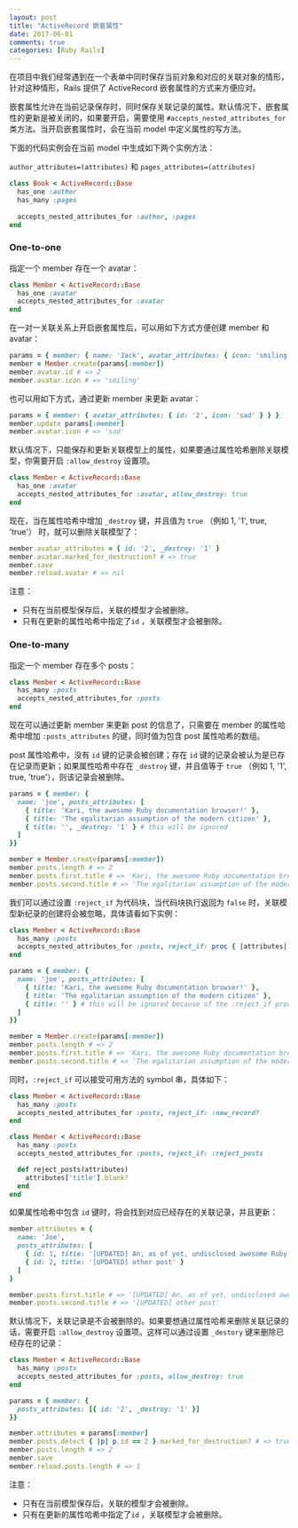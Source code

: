 ```yaml
---
layout: post
title: "ActiveRecord 嵌套属性"
date: 2017-06-01
comments: true
categories: [Ruby Rails]
---
```


在项目中我们经常遇到在一个表单中同时保存当前对象和对应的关联对象的情形，针对这种情形，Rails 提供了 ActiveRecord 嵌套属性的方式来方便应对。

嵌套属性允许在当前记录保存时，同时保存关联记录的属性。默认情况下，嵌套属性的更新是被关闭的，如果要开启，需要使用 `#accepts_nested_attributes_for` 类方法。当开启嵌套属性时，会在当前 model 中定义属性的写方法。

下面的代码实例会在当前 model 中生成如下两个实例方法：

`author_attributes=(attributes)` 和 `pages_attributes=(attributes)`

```ruby
class Book < ActiveRecord::Base
  has_one :author
  has_many :pages
    
  accepts_nested_attributes_for :author, :pages
end
```

### One-to-one

指定一个 member 存在一个 avatar：

```ruby
class Member < ActiveRecord::Base
  has_one :avatar
  accepts_nested_attributes_for :avatar
end
```

在一对一关联关系上开启嵌套属性后，可以用如下方式方便创建 member 和 avatar：

```ruby
params = { member: { name: 'Jack', avatar_attributes: { icon: 'smiling' } } }
member = Member.create(params[:member])
member.avatar.id # => 2
member.avatar.icon # => 'smiling'
```

也可以用如下方式，通过更新 member 来更新 avatar：

```ruby
params = { member: { avatar_attributes: { id: '2', icon: 'sad' } } }
member.update params[:member]
member.avatar.icon # => 'sad'
```

默认情况下，只能保存和更新关联模型上的属性，如果要通过属性哈希删除关联模型，你需要开启 `:allow_destroy` 设置项。

```ruby
class Member < ActiveRecord::Base
  has_one :avatar
  accepts_nested_attributes_for :avatar, allow_destroy: true
end
```

现在，当在属性哈希中增加 `_destroy` 键，并且值为 `true` （例如 1, '1', true, 'true'） 时，就可以删除关联模型了：

```ruby
member.avatar_attributes = { id: '2', _destroy: '1' }
member.avatar.marked_for_destruction? # => true
member.save
member.reload.avatar # => nil
```

注意：

- 只有在当前模型保存后，关联的模型才会被删除。
- 只有在更新的属性哈希中指定了`id` ，关联模型才会被删除。

### One-to-many

指定一个 member 存在多个 posts：

```ruby
class Member < ActiveRecord::Base
  has_many :posts
  accepts_nested_attributes_for :posts
end
```

现在可以通过更新 member 来更新 post 的信息了，只需要在 member 的属性哈希中增加 `:posts_attributes` 的键，同时值为包含 post 属性哈希的数组。

post 属性哈希中，没有 `id` 键的记录会被创建；存在 `id` 键的记录会被认为是已存在记录而更新；如果属性哈希中存在 `_destroy` 键，并且值等于 `true` （例如 1, '1', true, 'true'），则该记录会被删除。

```ruby
params = { member: {
  name: 'joe', posts_attributes: [
    { title: 'Kari, the awesome Ruby documentation browser!' },
    { title: 'The egalitarian assumption of the modern citizen' },
    { title: '', _destroy: '1' } # this will be ignored
  ]
}}

member = Member.create(params[:member])
member.posts.length # => 2
member.posts.first.title # => 'Kari, the awesome Ruby documentation browser!'
member.posts.second.title # => 'The egalitarian assumption of the modern citizen'
```

我们可以通过设置 `:reject_if` 为代码块，当代码块执行返回为 `false` 时，关联模型新纪录的创建将会被忽略，具体请看如下实例：

```ruby
class Member < ActiveRecord::Base
  has_many :posts
  accepts_nested_attributes_for :posts, reject_if: proc { |attributes| attributes['title'].blank? }
end

params = { member: {
  name: 'joe', posts_attributes: [
    { title: 'Kari, the awesome Ruby documentation browser!' },
    { title: 'The egalitarian assumption of the modern citizen' },
    { title: '' } # this will be ignored because of the :reject_if proc
  ]
}}

member = Member.create(params[:member])
member.posts.length # => 2
member.posts.first.title # => 'Kari, the awesome Ruby documentation browser!'
member.posts.second.title # => 'The egalitarian assumption of the modern citizen'
```

同时，`:reject_if` 可以接受可用方法的 symbol 串，具体如下：

```ruby
class Member < ActiveRecord::Base
  has_many :posts
  accepts_nested_attributes_for :posts, reject_if: :new_record?
end

class Member < ActiveRecord::Base
  has_many :posts
  accepts_nested_attributes_for :posts, reject_if: :reject_posts

  def reject_posts(attributes)
    attributes['title'].blank?
  end
end
```

如果属性哈希中包含 `id` 键时，将会找到对应已经存在的关联记录，并且更新：

```ruby
member.attributes = {
  name: 'Joe',
  posts_attributes: [
    { id: 1, title: '[UPDATED] An, as of yet, undisclosed awesome Ruby documentation browser!' },
    { id: 2, title: '[UPDATED] other post' }
  ]
}

member.posts.first.title # => '[UPDATED] An, as of yet, undisclosed awesome Ruby documentation browser!'
member.posts.second.title # => '[UPDATED] other post'
```

默认情况下，关联记录是不会被删除的。如果要想通过属性哈希来删除关联记录的话，需要开启 `:allow_destroy` 设置项。这样可以通过设置 `_destory` 键来删除已经存在的记录：

```ruby
class Member < ActiveRecord::Base
  has_many :posts
  accepts_nested_attributes_for :posts, allow_destroy: true
end

params = { member: {
  posts_attributes: [{ id: '2', _destroy: '1' }]
}}

member.attributes = params[:member]
member.posts.detect { |p| p.id == 2 }.marked_for_destruction? # => true
member.posts.length # => 2
member.save
member.reload.posts.length # => 1
```

注意：

- 只有在当前模型保存后，关联的模型才会被删除。
- 只有在更新的属性哈希中指定了`id` ，关联模型才会被删除。
